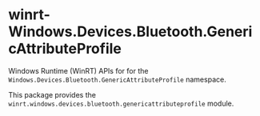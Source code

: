 <!-- warning: Please don't edit this file. It was automatically generated. -->

# winrt-Windows.Devices.Bluetooth.GenericAttributeProfile

Windows Runtime (WinRT) APIs for for the `Windows.Devices.Bluetooth.GenericAttributeProfile` namespace.

This package provides the `winrt.windows.devices.bluetooth.genericattributeprofile` module.

